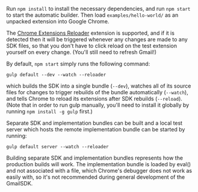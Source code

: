 Run `npm install` to install the necessary dependencies, and run `npm start` to
start the automatic builder. Then load `examples/hello-world/` as an unpacked
extension into Google Chrome.

The [Chrome Extensions
Reloader](https://chrome.google.com/webstore/detail/extensions-reloader/fimgfedafeadlieiabdeeaodndnlbhid)
extension is supported, and if it is detected then it will be triggered whenever
any changes are made to any SDK files, so that you don't have to click reload on
the test extension yourself on every change. (You'll still need to refresh
Gmail!)

By default, `npm start` simply runs the following command:

    gulp default --dev --watch --reloader

which builds the SDK into a single bundle (`--dev`), watches all of its source
files for changes to trigger rebuilds of the bundle automatically (`--watch`),
and tells Chrome to reload its extensions after SDK rebuilds (`--reload`). (Note
that in order to run gulp manually, you'll need to install it globally by
running `npm install -g gulp` first.)

Separate SDK and implementation bundles can be built and a local test server
which hosts the remote implementation bundle can be started by running:

    gulp default server --watch --reloader

Building separate SDK and implementation bundles represents how the production
builds will work. The implementation bundle is loaded by eval() and not
associated with a file, which Chrome's debugger does not work as easily with, so
it's not recommended during general development of the GmailSDK.
